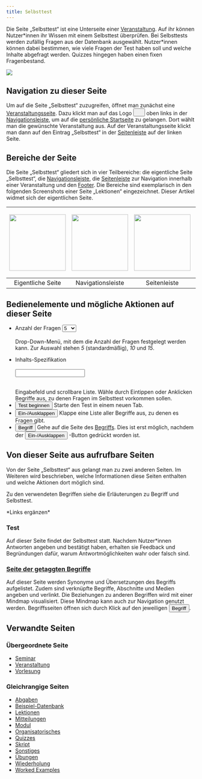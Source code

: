 ```yaml
---
title: Selbsttest
---
```

Die Seite „Selbsttest“ ist eine Unterseite einer [Veranstaltung](event-series.md). Auf ihr können Nutzer\*innen ihr Wissen mit einem Selbsttest überprüfen. Bei Selbsttests werden zufällig Fragen aus der Datenbank ausgewählt. Nutzer\*innen können dabei bestimmen, wie viele Fragen der Test haben soll und welche Inhalte abgefragt werden. Quizzes hingegen haben einen fixen Fragenbestand.

![](/img/selbsttest.png)

## Navigation zu dieser Seite
Um auf die Seite „Selbsttest“ zuzugreifen, öffnet man zunächst eine [Veranstaltungsseite](event-series). Dazu klickt man auf das Logo <a href="/mampf/de/docs/event-series" target="_self"><button name="button"><img src="https://media.githubusercontent.com/media/MaMpf-HD/mampf/docs/docs/static/img/mampf-logo.png" height="15"/></button></a> oben links in der [Navigationsleiste](nav-bar), um auf die [persönliche Startseite](my-home-page) zu gelangen. Dort wählt man die gewünschte Veranstaltung aus. Auf der Veranstaltungsseite klickt man dann auf den Eintrag „Selbsttest“ in der [Seitenleiste](sidebar) auf der linken Seite.

## Bereiche der Seite
Die Seite „Selbsttest“ gliedert sich in vier Teilbereiche: die eigentliche Seite „Selbsttest“, die [Navigationsleiste](nav-bar.md), die [Seitenleiste](sidebar.md) zur Navigation innerhalb einer Veranstaltung und den [Footer](footer.md). Die Bereiche sind exemplarisch in den folgenden Screenshots einer Seite „Lektionen“ eingezeichnet. Dieser Artikel widmet sich der eigentlichen Seite.

|<img src="https://media.githubusercontent.com/media/MaMpf-HD/mampf/docs/docs/static/img/Lektionen_eigentliche_Seite.png" height="150"/>|<img src="https://media.githubusercontent.com/media/MaMpf-HD/mampf/docs/docs/static/img/Lektionen_navbar.png" height="150"/>|<img src="https://media.githubusercontent.com/media/MaMpf-HD/mampf/docs/docs/static/img/Lektionen_sidebar.png" height="150"/>|<img src="https://media.githubusercontent.com/media/MaMpf-HD/mampf/docs/docs/static/img/Footer.png" height="180"/>|
|:---: | :---: |:---: | :---:|
|Eigentliche Seite|Navigationsleiste|Seitenleiste|Footer|

## Bedienelemente und mögliche Aktionen auf dieser Seite
* <label for="cars">Anzahl der Fragen </label>
  <select name="cars" id="cars">
     <option value="volvo">5</option>
     <option value="saab">10</option>
     <option value="mercedes">15</option>
  </select>
  <br></br>  
  Drop-Down-Menü, mit dem die Anzahl der Fragen festgelegt werden kann. Zur Auswahl stehen <i>5</i> (standardmäßig), <i>10</i> und <i>15</i>.
* <form>
     <p>
        <label for="fname">Inhalts-Spezifikation</label><br></br>
        <input type="text" id="fname" name="fname"></input><br></br>
     </p>
  </form>
  Eingabefeld und scrollbare Liste. Wähle durch Eintippen oder Anklicken Begriffe aus, zu denen Fragen im Selbsttest vorkommen sollen.
* <button name="button">Test beginnen</button> Starte den Test in einem neuen Tab.
* <button name="button">Ein-/Ausklappen</button> Klappe eine Liste aller Begriffe aus, zu denen es Fragen gibt.
* <a href="/mampf/de/docs/tag" target="_self"><button name="button">Begriff</button></a> Gehe auf die Seite des <a href="/mampf/de/docs/tag" target="_self">Begriffs</a>. Dies ist erst möglich, nachdem der <button name="button">Ein-/Ausklappen</button>
-Button gedrückt worden ist.

## Von dieser Seite aus aufrufbare Seiten
Von der Seite „Selbsttest“ aus gelangt man zu zwei anderen Seiten. Im Weiteren wird beschrieben, welche Informationen diese Seiten enthalten und welche Aktionen dort möglich sind.

Zu den verwendeten Begriffen siehe die Erläuterungen zu Begriff und Selbsttest.

\*Links ergänzen\*

### Test
Auf dieser Seite findet der Selbsttest statt. Nachdem Nutzer\*innen Antworten angeben und bestätigt haben, erhalten sie Feedback und Begründungen dafür, warum Antwortmöglichkeiten wahr oder falsch sind.

### [Seite der getaggten Begriffe](tag.md)
Auf dieser Seite werden Synonyme und Übersetzungen des Begriffs aufgelistet. Zudem sind verknüpfte Begriffe, Abschnitte und Medien angeben und verlinkt. Die Beziehungen zu anderen Begriffen wird mit einer Mindmap visualisiert. Diese Mindmap kann auch zur Navigation genutzt werden. Begriffsseiten öffnen sich durch Klick auf den jeweiligen <a href="/mampf/de/docs/tag" target="_self"><button name="button">Begriff</button></a>.

## Verwandte Seiten
### Übergeordnete Seite
* [Seminar](seminar)
* [Veranstaltung](event-series)
* [Vorlesung](lecture)

### Gleichrangige Seiten
* [Abgaben](submissions.md)
* [Beispiel-Datenbank](erdbeere.md)
* [Lektionen](lessons.md)
* [Mitteilungen](announcements.md)
* [Modul](module.md)
* [Organisatorisches](general-information.md)
* [Quizzes](quizzes.md)
* [Skript](manuscript.md)
* [Sonstiges](miscellaneous.md)
* [Übungen](exercises.md)
* [Wiederholung](repetition.md)
* [Worked Examples](worked-examples.md)
